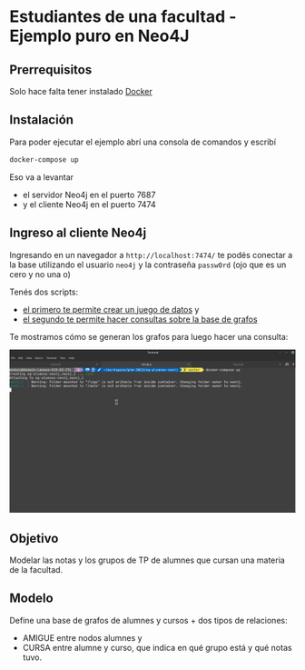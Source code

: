 # Estudiantes de una facultad - Ejemplo puro en Neo4J

## Prerrequisitos

Solo hace falta tener instalado [Docker](https://www.docker.com/)

## Instalación

Para poder ejecutar el ejemplo abrí una consola de comandos y escribí

```bash
docker-compose up
```

Eso va a levantar

- el servidor Neo4j en el puerto 7687
- y el cliente Neo4j en el puerto 7474

## Ingreso al cliente Neo4j

Ingresando en un navegador a `http://localhost:7474/` te podés conectar a la base utilizando el usuario `neo4j` y la contraseña `passw0rd` (ojo que es un cero y no una o)

Tenés dos scripts: 

- [el primero te permite crear un juego de datos](./01_create_fixture.cypher) y 
- [el segundo te permite hacer consultas sobre la base de grafos](./02_queries_de_alumnes.cypher)

Te mostramos cómo se generan los grafos para luego hacer una consulta:

![crear grafos](video/demo.gif)

## Objetivo

Modelar las notas y los grupos de TP de alumnes que cursan una materia de la facultad.

## Modelo

Define una base de grafos de alumnes y cursos + dos tipos de relaciones: 

* AMIGUE entre nodos alumnes y 
* CURSA entre alumne y curso, que indica en qué grupo está y qué notas tuvo.
